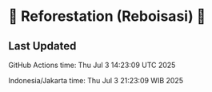 
# 🌳 Reforestation (Reboisasi) 🌲

## Last Updated

GitHub Actions time: Thu Jul  3 14:23:09 UTC 2025

Indonesia/Jakarta time: Thu Jul  3 21:23:09 WIB 2025
